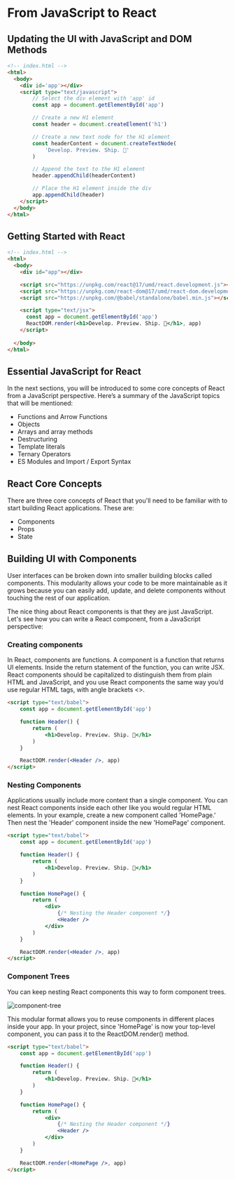 # From JavaScript to React

## Updating the UI with JavaScript and DOM Methods

```html
<!-- index.html -->
<html>
  <body>
    <div id='app'></div>
    <script type="text/javascript">
        // Select the div element with 'app' id
        const app = document.getElementById('app')

        // Create a new H1 element
        const header = document.createElement('h1')

        // Create a new text node for the H1 element
        const headerContent = document.createTextNode(
            'Develop. Preview. Ship. 🚀'
        )

        // Append the text to the H1 element
        header.appendChild(headerContent)

        // Place the H1 element inside the div
        app.appendChild(header)
    </script>
  </body>
</html>
```

## Getting Started with React

```html
<!-- index.html -->
<html>
  <body>
    <div id="app"></div>

    <script src="https://unpkg.com/react@17/umd/react.development.js"></script>
    <script src="https://unpkg.com/react-dom@17/umd/react-dom.development.js"></script>
    <script src="https://unpkg.com/@babel/standalone/babel.min.js"></script>

    <script type="text/jsx">
      const app = document.getElementById('app')
      ReactDOM.render(<h1>Develop. Preview. Ship. 🚀</h1>, app)
    </script>
    
  </body>
</html>
```

## Essential JavaScript for React

In the next sections, you will be introduced to some core concepts of React from a JavaScript perspective. Here’s a summary of the JavaScript topics that will be mentioned:

- Functions and Arrow Functions
- Objects
- Arrays and array methods
- Destructuring
- Template literals
- Ternary Operators
- ES Modules and Import / Export Syntax

## React Core Concepts

There are three core concepts of React that you'll need to be familiar with to start building React applications. These are:

- Components
- Props
- State

## Building UI with Components

User interfaces can be broken down into smaller building blocks called components. This modularity allows your code to be more maintainable as it grows because you can easily add, update, and delete components without touching the rest of our application.

The nice thing about React components is that they are just JavaScript. Let's see how you can write a React component, from a JavaScript perspective:

### Creating components

In React, components are functions. A component is a function that returns UI elements. Inside the return statement of the function, you can write JSX. React components should be capitalized to distinguish them from plain HTML and JavaScript, and you use React components the same way you’d use regular HTML tags, with angle brackets <>.

```html
<script type="text/babel">
    const app = document.getElementById('app')

    function Header() {
        return (
            <h1>Develop. Preview. Ship. 🚀</h1>
        )
    }

    ReactDOM.render(<Header />, app)
</script>
```

### Nesting Components

Applications usually include more content than a single component. You can nest React components inside each other like you would regular HTML elements. In your example, create a new component called 'HomePage.' Then nest the 'Header' component inside the new 'HomePage' component.

```html
<script type="text/babel">
    const app = document.getElementById('app')

    function Header() {
        return (
            <h1>Develop. Preview. Ship. 🚀</h1>
        )
    }

    function HomePage() {
        return (
            <div>
                {/* Nesting the Header component */}
                <Header />
            </div>
        )
    }

    ReactDOM.render(<Header />, app)
</script>
```

### Component Trees

You can keep nesting React components this way to form component trees.

![component-tree](https://nextjs.org/static/images/learn/foundations/component-tree.png)

This modular format allows you to reuse components in different places inside your app. In your project, since 'HomePage' is now your top-level component, you can pass it to the ReactDOM.render() method.

```html
<script type="text/babel">
    const app = document.getElementById('app')

    function Header() {
        return (
            <h1>Develop. Preview. Ship. 🚀</h1>
        )
    }

    function HomePage() {
        return (
            <div>
                {/* Nesting the Header component */}
                <Header />
            </div>
        )
    }

    ReactDOM.render(<HomePage />, app)
</script>
```
